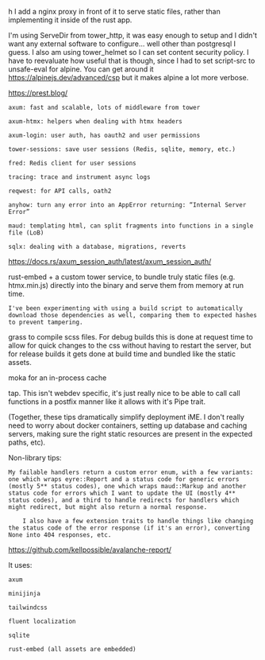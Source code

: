 h I add a nginx proxy in front of it to serve static files, rather than implementing it inside of the rust app.

I'm using ServeDir from tower_http, it was easy enough to setup and I didn't want any external software to configure... well other than postgresql I guess. I also am using tower_helmet so I can set content security policy. I have to reevaluate how useful that is though, since I had to set script-src to unsafe-eval for alpine. You can get around it https://alpinejs.dev/advanced/csp but it makes alpine a lot more verbose.

https://prest.blog/

    axum: fast and scalable, lots of middleware from tower

    axum-htmx: helpers when dealing with htmx headers

    axum-login: user auth, has oauth2 and user permissions

    tower-sessions: save user sessions (Redis, sqlite, memory, etc.)

    fred: Redis client for user sessions

    tracing: trace and instrument async logs

    reqwest: for API calls, oath2

    anyhow: turn any error into an AppError returning: “Internal Server Error”

    maud: templating html, can split fragments into functions in a single file (LoB)

    sqlx: dealing with a database, migrations, reverts


https://docs.rs/axum_session_auth/latest/axum_session_auth/

rust-embed + a custom tower service, to bundle truly static files (e.g. htmx.min.js) directly into the binary and serve them from memory at run time.

    I've been experimenting with using a build script to automatically download those dependencies as well, comparing them to expected hashes to prevent tampering.

grass to compile scss files. For debug builds this is done at request time to allow for quick changes to the css without having to restart the server, but for release builds it gets done at build time and bundled like the static assets.

moka for an in-process cache

tap. This isn't webdev specific, it's just really nice to be able to call call functions in a postfix manner like it allows with it's Pipe trait.

 (Together, these tips dramatically simplify deployment iME. I don't really need to worry about docker containers, setting up database and caching servers, making sure the right static resources are present in the expected paths, etc).

Non-library tips:

    My failable handlers return a custom error enum, with a few variants: one which wraps eyre::Report and a status code for generic errors (mostly 5** status codes), one which wraps maud::Markup and another status code for errors which I want to update the UI (mostly 4** status codes), and a third to handle redirects for handlers which might redirect, but might also return a normal response.

        I also have a few extension traits to handle things like changing the status code of the error response (if it's an error), converting None into 404 responses, etc.

 https://github.com/kellpossible/avalanche-report/

It uses:

    axum

    minijinja

    tailwindcss

    fluent localization

    sqlite

    rust-embed (all assets are embedded)

